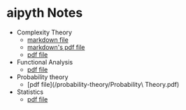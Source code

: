 # aipyth Notes

- Complexity Theory
    - [markdown file](/complexity-theory/Complexity.md)
    - [markdown's pdf file](/complexity-theory/Complexity.md.pdf)
    - [pdf file](/complexity-theory/Complexity.pdf)
- Functional Analysis
    - [pdf file](/functional-analysis/master.pdf)
- Probability theory
    - [pdf file](/probability-theory/Probability\ Theory.pdf)
- Statistics
    - [pdf file](/statistics/master.pdf)
